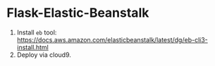 # Flask-Elastic-Beanstalk


1.  Install `eb` tool:  https://docs.aws.amazon.com/elasticbeanstalk/latest/dg/eb-cli3-install.html
2.  Deploy via cloud9.

